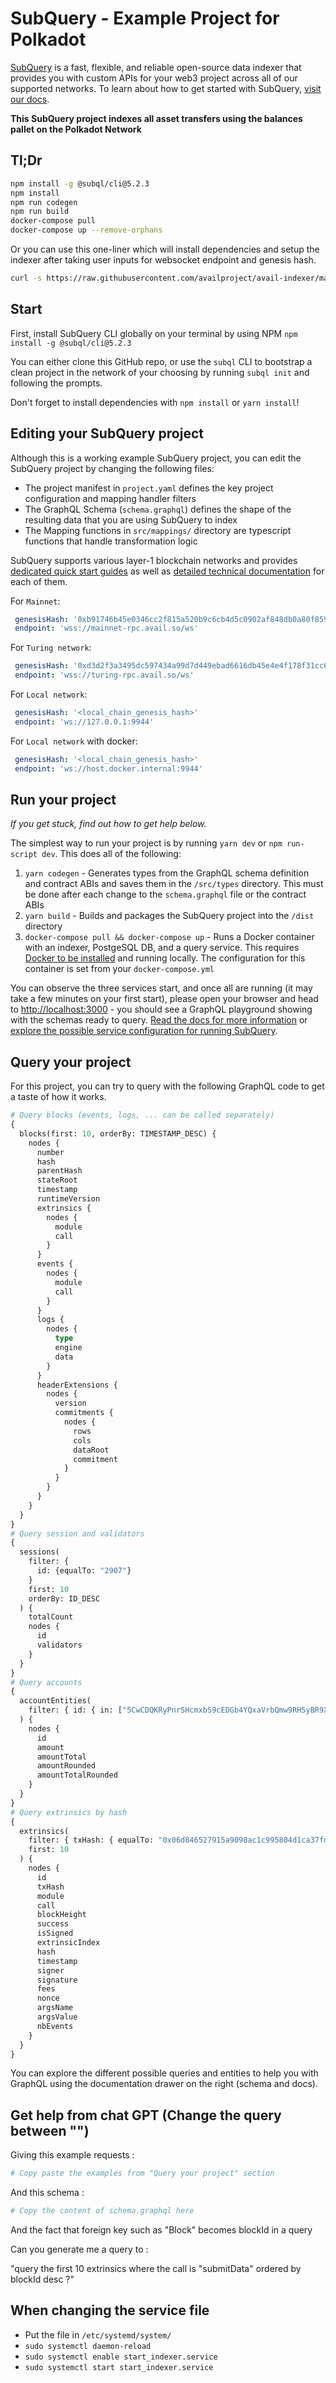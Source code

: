 # SubQuery - Example Project for Polkadot

[SubQuery](https://subquery.network) is a fast, flexible, and reliable open-source data indexer that provides you with custom APIs for your web3 project across all of our supported networks. To learn about how to get started with SubQuery, [visit our docs](https://academy.subquery.network).

**This SubQuery project indexes all asset transfers using the balances pallet on the Polkadot Network**

## Tl;Dr
```bash
npm install -g @subql/cli@5.2.3
npm install
npm run codegen
npm run build
docker-compose pull
docker-compose up --remove-orphans
```

Or you can use this one-liner which will install dependencies and setup the indexer after taking user inputs for websocket endpoint and genesis hash.
```bash
curl -s https://raw.githubusercontent.com/availproject/avail-indexer/main/setup_indexer.sh -o setup_indexer.sh && bash setup_indexer.sh
``` 

## Start

First, install SubQuery CLI globally on your terminal by using NPM `npm install -g @subql/cli@5.2.3`

You can either clone this GitHub repo, or use the `subql` CLI to bootstrap a clean project in the network of your choosing by running `subql init` and following the prompts.

Don't forget to install dependencies with `npm install` or `yarn install`!

## Editing your SubQuery project

Although this is a working example SubQuery project, you can edit the SubQuery project by changing the following files:

- The project manifest in `project.yaml` defines the key project configuration and mapping handler filters
- The GraphQL Schema (`schema.graphql`) defines the shape of the resulting data that you are using SubQuery to index
- The Mapping functions in `src/mappings/` directory are typescript functions that handle transformation logic

SubQuery supports various layer-1 blockchain networks and provides [dedicated quick start guides](https://academy.subquery.network/quickstart/quickstart.html) as well as [detailed technical documentation](https://academy.subquery.network/build/introduction.html) for each of them.

For `Mainnet`:
```yaml
 genesisHash: '0xb91746b45e0346cc2f815a520b9c6cb4d5c0902af848db0a80f85932d2e8276a'
 endpoint: 'wss://mainnet-rpc.avail.so/ws'
```
For `Turing network`:
```yaml
 genesisHash: '0xd3d2f3a3495dc597434a99d7d449ebad6616db45e4e4f178f31cc6fa14378b70'
 endpoint: 'wss://turing-rpc.avail.so/ws'
```
For `Local network`:
```yaml
 genesisHash: '<local_chain_genesis_hash>'
 endpoint: 'ws://127.0.0.1:9944'
```
For `Local network` with docker:
```yaml
 genesisHash: '<local_chain_genesis_hash>'
 endpoint: 'ws://host.docker.internal:9944'
```

## Run your project

_If you get stuck, find out how to get help below._

The simplest way to run your project is by running `yarn dev` or `npm run-script dev`. This does all of the following:

1. `yarn codegen` - Generates types from the GraphQL schema definition and contract ABIs and saves them in the `/src/types` directory. This must be done after each change to the `schema.graphql` file or the contract ABIs
2. `yarn build` - Builds and packages the SubQuery project into the `/dist` directory
3. `docker-compose pull && docker-compose up` - Runs a Docker container with an indexer, PostgeSQL DB, and a query service. This requires [Docker to be installed](https://docs.docker.com/engine/install) and running locally. The configuration for this container is set from your `docker-compose.yml`

You can observe the three services start, and once all are running (it may take a few minutes on your first start), please open your browser and head to [http://localhost:3000](http://localhost:3000) - you should see a GraphQL playground showing with the schemas ready to query. [Read the docs for more information](https://academy.subquery.network/run_publish/run.html) or [explore the possible service configuration for running SubQuery](https://academy.subquery.network/run_publish/references.html).

## Query your project

For this project, you can try to query with the following GraphQL code to get a taste of how it works.

```graphql
# Query blocks (events, logs, ... can be called separately)
{
  blocks(first: 10, orderBy: TIMESTAMP_DESC) {
    nodes {
      number
      hash
      parentHash
      stateRoot
      timestamp
      runtimeVersion
      extrinsics {
        nodes {
          module
          call
        }
      }
      events {
        nodes {
          module
          call
        }
      }
      logs {
        nodes {
          type
          engine
          data
        }
      }
      headerExtensions {
        nodes {
          version
          commitments {
            nodes {
              rows
              cols
              dataRoot
              commitment
            }
          }
        }
      }
    }
  }
}
# Query session and validators
{
  sessions(
    filter: {
      id: {equalTo: "2907"}
    }
    first: 10
    orderBy: ID_DESC
  ) {
    totalCount
    nodes {
      id
      validators
    }
  }
}
# Query accounts
{
  accountEntities(
    filter: { id: { in: ["5CwCDQKRyPnrSHcmxbS9cEDGb4YQxaVrbQmw9RH5yBR9Xnh5"] } }
  ) {
    nodes {
      id
      amount
      amountTotal
      amountRounded
      amountTotalRounded
    }
  }
}
# Query extrinsics by hash
{
  extrinsics(
    filter: { txHash: { equalTo: "0x06d846527915a9098ac1c995804d1ca37fdf03b51988932a1cf22459e672af1b" } }
    first: 10
  ) {
    nodes {
      id
      txHash
      module
      call
      blockHeight
      success
      isSigned
      extrinsicIndex
      hash
      timestamp
      signer
      signature
      fees
      nonce
      argsName
      argsValue
      nbEvents
    }
  }
}

```

You can explore the different possible queries and entities to help you with GraphQL using the documentation drawer on the right (schema and docs).


## Get help from chat GPT (Change the query between "")
Giving this example requests : 

```graphql
# Copy paste the examples from "Query your project" section
```

And this schema : 
```graphql
# Copy the content of schema.graphql here
```
And the fact that foreign key such as "Block" becomes blockId in a query

Can you generate me a query to : 

"query the first 10 extrinsics where the call is "submitData" ordered by blockId desc ?" 

## When changing the service file
- Put the file in `/etc/systemd/system/`
- `sudo systemctl daemon-reload`
- `sudo systemctl enable start_indexer.service`
- `sudo systemctl start start_indexer.service`
